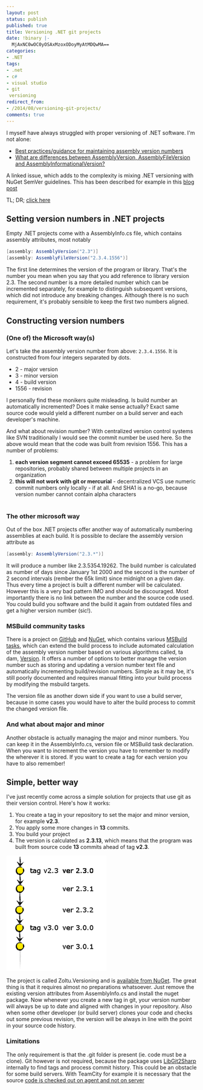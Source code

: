 ```yaml
---
layout: post
status: publish
published: true
title: Versioning .NET git projects
date: !binary |-
  MjAxNC0wOC0yOSAxMzoxODoyMyAtMDQwMA==
categories:
- .NET
tags:
- .net
- c#
- visual studio
- git
 versioning
redirect_from:
- /2014/08/versioning-git-projects/
comments: true
---
```


I myself have always struggled with proper versioning of .NET software. I'm not alone:

* [Best practices/guidance for maintaining assembly version numbers](http://stackoverflow.com/questions/3768261/best-practices-guidance-for-maintaining-assembly-version-numbers)
* [What are differences between AssemblyVersion, AssemblyFileVersion and AssemblyInformationalVersion?](http://stackoverflow.com/questions/64602/what-are-differences-between-assemblyversion-assemblyfileversion-and-assemblyin)

A linked issue, which adds to the complexity is mixing .NET versioning with NuGet SemVer guidelines.
This has been described for example in this [blog post](http://ruthlesslyhelpful.net/2012/03/05/build-numbering-and-versioning/)

<!--more-->

TL; DR; [click here](#solution)

## Setting version numbers in .NET projects

Empty .NET projects come with a AssemblyInfo.cs file, which contains assembly attributes, most notably

``` c#
[assembly: AssemblyVersion("2.3")]
[assembly: AssemblyFileVersion("2.3.4.1556")]
```

The first line determines the version of the program or library. That's the number you mean when you say that you add
reference to library version 2.3. The second number is a more detailed number which can be incremented separately, for
example to distinguish subsequent versions, which did not introduce any breaking changes. Although there is no such
requirement, it's probably sensible to keep the first two numbers aligned.

## Constructing version numbers

### (One of) the Microsoft way(s)

Let's take the assembly version number from above: `2.3.4.1556`. It is constructed from four integers
separated by dots.

* 2 - major version
* 3 - minor version
* 4 - build version
* 1556 - revision

I personally find these monikers quite misleading. Is build number an automatically incremented? Does it make sense
actually? Exact same source code would yield a different number on a build server and each developer's machine.

And what about revision number? With centralized version control systems like SVN traditionally I would see the commit
number be used here. So the above would mean that the code was built from revision 1556. This has a number of problems:

1. __each version segment cannot exceed 65535__ - a problem for large repositories, probably shared between multiple projects in an organization
1. __this will not work with git or mercurial__ - decentralized VCS use numeric commit numbers only locally - if at all. And SHA1 is a no-go, because version number cannot contain alpha characters</li><br />

### The other microsoft way

Out of the box .NET projects offer another way of automatically numbering assemblies at each build. It is possible to
declare the assembly version attribute as

``` c#
[assembly: AssemblyVersion("2.3.*")]
```

It will produce a number like 2.3.5354.19262. The build number is calculated as number of days since January 1st 2000
and the second is the number of 2 second intervals (rember the 65k limit) since midnight on a given day. Thus every time
a project is built a different number will be calculated. However this is a very bad pattern IMO and should be
discouraged. Most importantly there is no link between the number and the source code used. You could build you software
and the build it again from outdated files and get a higher version number (sic!).

### MSBuild community tasks

There is a project on [GitHub](https://github.com/loresoft/msbuildtasks) and [NuGet](https://nuget.org/packages/MSBuildTasks), 
which contains various [MSBuild tasks](http://msdn.microsoft.com/en-us/library/ms171466.aspx), which can extend the build 
process to include automated calculation of the assembly version number based on various algorithms called, ta dam, 
[Version](https://github.com/loresoft/msbuildtasks/blob/master/Source/MSBuild.Community.Tasks/Version.cs). It offers a 
number of options to better manage the version number such as storing and updating a version number text file and
automatically incrementing build/revision numbers. Simple as it may be, it's still poorly documented and requires manual 
fitting into your build process by modifying the msbuild targets.

The version file as another down side if you want to use a build server, because in some cases you would have to alter 
the build process to commit the changed version file.

### And what about major and minor

Another obstacle is actually managing the major and minor numbers. You can keep it in the AssemblyInfo.cs, version file 
or MSBuild task declaration. When you want to increment the version you have to remember to modify the wherever it is 
stored. If you want to create a tag for each version you have to also remember!

## <a name="solution">Simple, better way</a>
I've just recently come across a simple solution for projects that use git as their version control. Here's how it works:

1. You create a tag in your repository to set the major and minor version, for example __v2.3__.
1. You apply some more changes in __13__ commits.
1. You build your project
1. The version is calculated as __2.3.13__, which means that the program was built from source code __13__ commits ahead of tag __v2.3__.

![git-ver](/uploads/2014/08/git-ver.png)

The project is called Zoltu.Versioning and is [available from NuGet](https://www.nuget.org/packages/Zoltu.Versioning/).
The great thing is that it requires almost no preparations whatsoever. Just remove the existing version attributes from
AssemblyInfo.cs and install the nuget package. Now whenever you create a new tag in git, your version number will always
be up to date and aligned with changes in your repository. Also when some other developer (or build server) clones your
code and checks out some previous revision, the version will be always in line with the point in your source code history.

### Limitations

The only requirement is that the .git folder is present (ie. code must be a clone). Git however is not required, because
the package uses [LibGit2Sharp](https://www.nuget.org/packages/LibGit2Sharp) internally to find tags and process commit
history. This could be an obstacle for some build servers. With TeamCity for example it is necessary that the source
[code is checked out on agent and not on server](http://stackoverflow.com/questions/17555931/how-do-i-get-teamcity-to-create-the-git-directory-when-cloning-a-repo-for-build)
